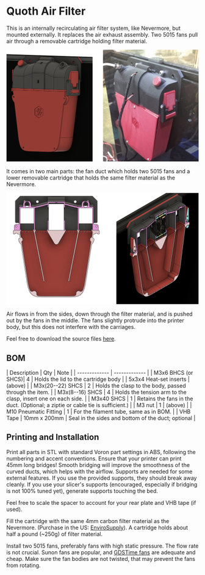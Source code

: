 # Quoth Air Filter

This is an internally recirculating air filter system, like Nevermore, but mounted externally. It replaces the air exhaust assembly. Two 5015 fans pull air through a removable cartridge holding filter material.

![View when mounted](media/main.png)

It comes in two main parts: the fan duct which holds two 5015 fans and a lower removable cartridge that holds the same filter material as the Nevermore.

![Cutout view](media/cutout.png)

Air flows in from the sides, down through the filter material, and is pushed out by the fans in the middle. The fans slightly protrude into the printer body, but this does not interfere with the carriages.

Feel free to download the source files [here](https://a360.co/30niFPI).

## BOM

| Description | Qty | Note |
| ------------- | ------------- |
| M3x6 BHCS (or SHCS)| 4 | Holds the lid to the cartridge body |
| 5x3x4 Heat-set inserts | (above) |
| M3x(20--22) SHCS | 2 | Holds the clasp to the body, passed through the item. |
| M3x(8--16) SHCS | 4 | Holds the tension arm to the clasp, insert one on each side. |
| M3x40 SHCS | 1 | Retains the fans in the duct. (Optional; a ziptie or cable tie is sufficient.) |
| M3 nut | 1 | (above) |
| M10 Pneumatic Fitting | 1 | For the filament tube, same as in BOM. |
| VHB Tape | 10mm x 200mm | Seal in the sides and bottom of the duct; optional |

## Printing and Installation

Print all parts in STL with standard Voron part settings in ABS, following the numbering and accent conventions. Ensure that your printer can print 45mm long bridges! Smooth bridging will improve the smoothness of the curved ducts, which helps with the airflow. Supports are needed for some external features. If you use the provided supports, they should break away cleanly. If you use your slicer's supports (encouraged, especially if bridging is not 100% tuned yet), generate supports touching the bed.

Feel free to scale the spacer to account for your rear plate and VHB tape (if used).

Fill the cartridge with the same 4mm carbon filter material as the Nevermore. (Purchase in the US: [EnviroSupply](https://smile.amazon.com/gp/product/B00XNXIXAU?th=1)). A cartridge holds about half a pound (~250g) of filter material.

Install two 5015 fans, preferably fans with high static pressure. The flow rate is not crucial. Sunon fans are popular, and [GDSTime fans](https://smile.amazon.com/GDSTIME-Bearing-Brushless-Cooling-Accessory/dp/B08T189FX2/) are adequate and cheap. Make sure the fan bodies are not twisted, that may prevent the fans from rotating.
